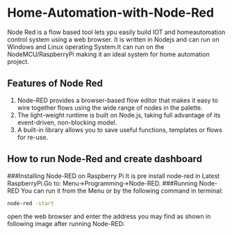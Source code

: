 # Home-Automation-with-Node-Red
Node Red is a flow based tool lets ypu easily build IOT and homeautomation control system using a web browser.
It is written in Nodejs and can run on Windows and Linux operating System.It can run on the NodeMCU/RaspberryPi making it an ideal system for home automation project.

## Features of Node Red
1. Node-RED provides a browser-based flow editor that makes it easy to wire together flows using the wide range of nodes in the palette.
2. The light-weight runtime is built on Node.js, taking full advantage of its event-driven, non-blocking model.
3. A built-in library allows you to save useful functions, templates or flows for re-use.

## How to run Node-Red and create dashboard
###Installing Node-RED on Raspberry Pi
It is pre install node-red in Latest RaspberryPi.Go to: Menu->Programming->Node-RED.
###Running Node-RED
 You can run it from the Menu or by the following command in terminal:
 ```bash
node-red -start
```
open the web browser and enter the address you may find as shown in following image after running Node-RED:
